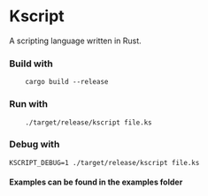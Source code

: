 # Kscript

A scripting language written in Rust.

### Build with

```
    cargo build --release
```

### Run with

```
    ./target/release/kscript file.ks
```

### Debug with
```
KSCRIPT_DEBUG=1 ./target/release/kscript file.ks
```

#### Examples can be found in the examples folder
